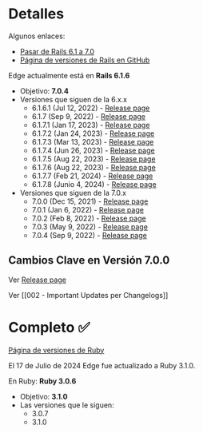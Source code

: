 # Detalles

Algunos enlaces:

- [Pasar de Rails 6.1 a 7.0](https://guides.rubyonrails.org/v7.0/upgrading_ruby_on_rails.html#upgrading-from-rails-6-1-to-rails-7-0)
- [Página de versiones de Rails en GitHub](https://github.com/rails/rails/tags)

Edge actualmente está en **Rails 6.1.6**

- Objetivo: **7.0.4**
- Versiones que siguen de la 6.x.x
	- 6.1.6.1 (Jul 12, 2022) - [Release page](https://github.com/rails/rails/releases/tag/v6.1.6.1)
	- 6.1.7 (Sep 9, 2022) - [Release page](https://github.com/rails/rails/releases/tag/v6.1.7)
	- 6.1.7.1 (Jan 17, 2023) - [Release page](https://github.com/rails/rails/releases/tag/v6.1.7.1)
	- 6.1.7.2 (Jan 24, 2023) - [Release page](https://github.com/rails/rails/releases/tag/v6.1.7.2)
	- 6.1.7.3 (Mar 13, 2023) - [Release page](https://github.com/rails/rails/releases/tag/v6.1.7.3)
	- 6.1.7.4 (Jun 26, 2023) - [Release page](https://github.com/rails/rails/releases/tag/v6.1.7.4)
	- 6.1.7.5 (Aug 22, 2023) - [Release page](https://github.com/rails/rails/releases/tag/v6.1.7.5)
	- 6.1.7.6 (Aug 22, 2023) - [Release page](https://github.com/rails/rails/releases/tag/v6.1.7.6)
	- 6.1.7.7 (Feb 21, 2024) - [Release page](https://github.com/rails/rails/releases/tag/v6.1.7.7)
	- 6.1.7.8 (Junio 4, 2024) - [Release page](https://github.com/rails/rails/releases/tag/v6.1.7.8)
- Versiones que siguen de la 7.0.x
	- 7.0.0 (Dec 15, 2021) - [Release page](https://github.com/rails/rails/releases/tag/v7.0.0)
	- 7.0.1 (Jan 6, 2022) - [Release page](https://github.com/rails/rails/releases/tag/v7.0.1)
	- 7.0.2 (Feb 8, 2022) - [Release page](https://github.com/rails/rails/releases/tag/v7.0.2)
	- 7.0.3 (May 9, 2022) - [Release page](https://github.com/rails/rails/releases/tag/v7.0.3)
	- 7.0.4 (Sep 9, 2022) - [Release page](https://github.com/rails/rails/releases/tag/v7.0.4)

## Cambios Clave en Versión 7.0.0

Ver [Release page](https://github.com/rails/rails/releases/tag/v7.0.0)

Ver [[002 - Important Updates per Changelogs]]

# Completo ✅

[Página de versiones de Ruby](https://www.ruby-lang.org/en/downloads/releases/)

El 17 de Julio de 2024 Edge fue actualizado a Ruby 3.1.0.

En Ruby: **Ruby 3.0.6**

- Objetivo: **3.1.0**
- Las versiones que le siguen: 
	- 3.0.7
	- 3.1.0
